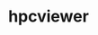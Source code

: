 ---
title: "hpcviewer"
layout: cache
categories: [package, v0.18]
meta: {"versions": ["2022.03"], "compilers": ["gcc@7.5.0"]}
spec_files: 
 - spec-0.json
spec_names:
 - 'hpcviewer@2022.03%gcc@7.5.0 arch=linux-ubuntu18.04-x86_64 ^openjdk@11.0.15_10%gcc@7.5.0 arch=linux-ubuntu18.04-x86_64'
---